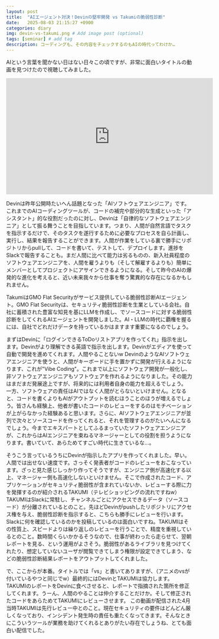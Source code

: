 ```yaml
---
layout: post
title:  "AIエージェント対決！Devinの堅牢開発 vs Takumiの脆弱性診断"
date:   2025-08-03 21:15:27 +0900
categories: diary
img: devin-vs-takumi.png # Add image post (optional)
tags: [seminar] # add tag
description: コーディングも、その内容をチェックするのもAIの時代ってわけか…
---
```


AIという言葉を聞かない日はない日々この頃ですが、非常に面白いタイトルの動画を見つけたので視聴してみました。

<iframe width="560" height="315" src="https://www.youtube.com/embed/RvMtXiQ7mhw?si=ZOmkqo4zGeCLRPVZ" title="YouTube video player" frameborder="0" allow="accelerometer; autoplay; clipboard-write; encrypted-media; gyroscope; picture-in-picture; web-share" referrerpolicy="strict-origin-when-cross-origin" allowfullscreen></iframe>

Devinは昨年公開時たいへん話題となった「AIソフトウェアエンジニア」です。 これまでのAIコーディングツールが、コードの補完や部分的な生成といった「アシスタント」的な役割だったのに対し、Devinは「自律的なソフトウェアエンジニア」として振る舞うことを目指しています。つまり、人間が自然言語でタスクを指示するだけで、そのタスクを遂行するために必要なプロセスを自ら計画し、実行し、結果を報告することができます。人間が作業をしている裏で勝手にリポジトリからpullして、コードを書いて、テストして、デプロイします。進捗をSlackで報告することも。まだ人間に比べて能力は劣るものの、新入社員程度のソフトウェアエンジニアを、人間を雇うよりも（そして解雇するよりも）簡単にメンバーとしてプロジェクトにアサインできるようになる。そして昨今のAIの爆発的な進化を考えると、近い未来我々から仕事を奪う驚異的な存在になるかもしれません。

TakumiはGMO Flat Securityがサービス提供している脆弱性診断AIエージェント。GMO Flat Securityは、セキュリティ脆弱性診断を生業としている会社。自社に蓄積された豊富な知見を基にLLMを作成し、でソースコードに対する脆弱性診断をしてくれるAIエージェントを開発しました。AI・LLMの時代に覇権を握るには、自社でどれだけデータを持っているかはますます重要になるのでしょう。

まずはDevinに「ログインできるToDoリストアプリを作ってくれ」指示を出します。Devinがより理解できる英語で指示を出します。Devinがエディアを使って自動で開発を進めてくれます。人間やることないw
DevinのようなAIソフトウェアエンジニアを使うと、人間がキーボードに手を置かずに開発が行えるようになります、これが"Vibe Coding"。これまで以上にソフトウェア開発が一般化し、非ソフトウェアエンジニアもソフトウェアを作れるようになりました。その能力はまだまだ発展途上ですが、将来的には利用者自身の能力を超えるでしょう。
一方、ソフトウェアの責任はAIではなく人間がとらないといけません。となると、コードを書くよりもAIがアウトプットを読むほうことのほうが増えるでしょう。皆さんも経験上、他者が書いたコードのレビューをするのはモチベーションが上がらなかった経験あると思います。さらに、AIソフトウェアエンジニアが並列で次々とソースコードを作ってくれると、それを管理するのがたいへんになるでしょう。今までエキスパートとしてふるまっていたソフトウェアエンジニアが、これからはAIエンジニアを束ねるマネージャーとしての役割を担うようになります。書いていて、あらためてすごい時代に生きているな…。

そうこう言っているうちにDevinが指示したアプリを作ってくれました。早い。人間では出せない速度です。さっそく発表者がコードのレビューをおこなっています。ざっと見た感じしっかり作ってそうですが、エンジニア側が高速化する以上、マネージャー側も高速化しないといけません。そこで作成されたコード、アプリケーションがセキュリティ脆弱性が含まれていないか、レビューする際に力を発揮するのが紹介されるTAKUMI（テレビショッピングの流れですねw）
TAKUMIはSlackに常駐し、チャンネルごとにアクセスできるデータ（ソースコード）が分離されているとのこと。先ほどDevinがpushしたリポジトリにアクセス権を与え、脆弱性診断を指示すると、こちらも勝手にレビューを行います。Slackに何を確認しているのかを投稿しているのは面白いですね。TAKUMIはその性質上、スピードよりは繰り返しのレビューを行うことで、精度を重視しているとのこと。数時間くらいかかるそうなので、仕事が終わったら走らせて、翌朝レポートを見る、という運用がよさそう。脆弱性があるライブラリを見つけてくれたり、想定していないユーザが閲覧できてしまう権限が設定できてしまう、などの脆弱性診断結果レポートをアウトプットしてくれました。

で、ここからが本番。タイトルでは「vs」と書いてありますが、（アニメのvsが付いているやつと同じでw）最終的にはDevinとTAKUMIは協力します。TAKUMIのレポートをDevinに食べさせると、レポートで指摘された箇所を修正してくれます。うーん、人間のやることは仲介することだけか。そして修正されたコードをあらためてTAKUMIにレビューさせます。
この動画が配信された4月当時TAKUMIは先行レビュー中とのこと。現在セキュリティの要件はどんどん厳しくなっており、インシデント発生時の責任も重たくなってきます。そんなときにこういうツールが業務を助けてくれるとありがたい存在でしょうね、とても面白い配信でした。